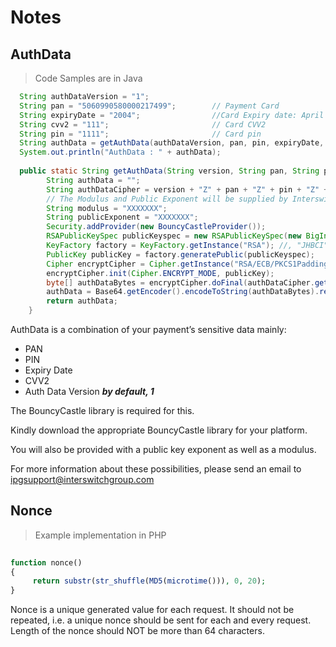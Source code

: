 

<h1 id="-default-notes"> Notes </h1>




## AuthData

> Code Samples are in Java

```java
  String authDataVersion = "1";
  String pan = "5060990580000217499";        // Payment Card
  String expiryDate = "2004";                //Card Expiry date: April (04), 2020 (20) - YYMM
  String cvv2 = "111";                       // Card CVV2
  String pin = "1111";                       // Card pin
  String authData = getAuthData(authDataVersion, pan, pin, expiryDate, cvv2);
  System.out.println("AuthData : " + authData);
 
  public static String getAuthData(String version, String pan, String pin, String expiryDate, String cvv2) throws Exception {
        String authData = "";
        String authDataCipher = version + "Z" + pan + "Z" + pin + "Z" + expiryDate + "Z" + cvv2;
        // The Modulus and Public Exponent will be supplied by Interswitch. please ask for one
        String modulus = "XXXXXXX";
        String publicExponent = "XXXXXXX";
        Security.addProvider(new BouncyCastleProvider());
        RSAPublicKeySpec publicKeyspec = new RSAPublicKeySpec(new BigInteger(modulus, 16), new BigInteger(publicExponent, 16));
        KeyFactory factory = KeyFactory.getInstance("RSA"); //, "JHBCI");
        PublicKey publicKey = factory.generatePublic(publicKeyspec);
        Cipher encryptCipher = Cipher.getInstance("RSA/ECB/PKCS1Padding", "BC");
        encryptCipher.init(Cipher.ENCRYPT_MODE, publicKey);
        byte[] authDataBytes = encryptCipher.doFinal(authDataCipher.getBytes("UTF8"));
        authData = Base64.getEncoder().encodeToString(authDataBytes).replaceAll("\\r|\\n", "");
        return authData;
    }
```

AuthData is a combination of your payment’s sensitive data mainly: 

- PAN
- PIN
- Expiry Date
- CVV2
- Auth Data Version ***by default, 1***

The BouncyCastle library is required for this.

 Kindly download the appropriate BouncyCastle library for your platform.  
 
 You will also be provided with a public key exponent as well as a modulus.

 For more information about these possibilities, please send an email to [ipgsupport@interswitchgroup.com](mailto:ipgsupport@interswitchgroup.com)



## Nonce

> Example implementation in PHP

```php
	
function nonce()
{
     return substr(str_shuffle(MD5(microtime())), 0, 20);
}
```
Nonce is a unique generated value for each request. It should not be repeated, i.e. a unique nonce should be sent for each and every request. Length of the nonce should NOT be more than 64 characters.